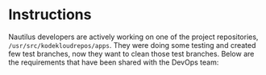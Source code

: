 # Instructions

Nautilus developers are actively working on one of the project repositories, `/usr/src/kodekloudrepos/apps`. They were doing some testing and created few test branches, now they want to clean those test branches. Below are the requirements that have been shared with the DevOps team:
